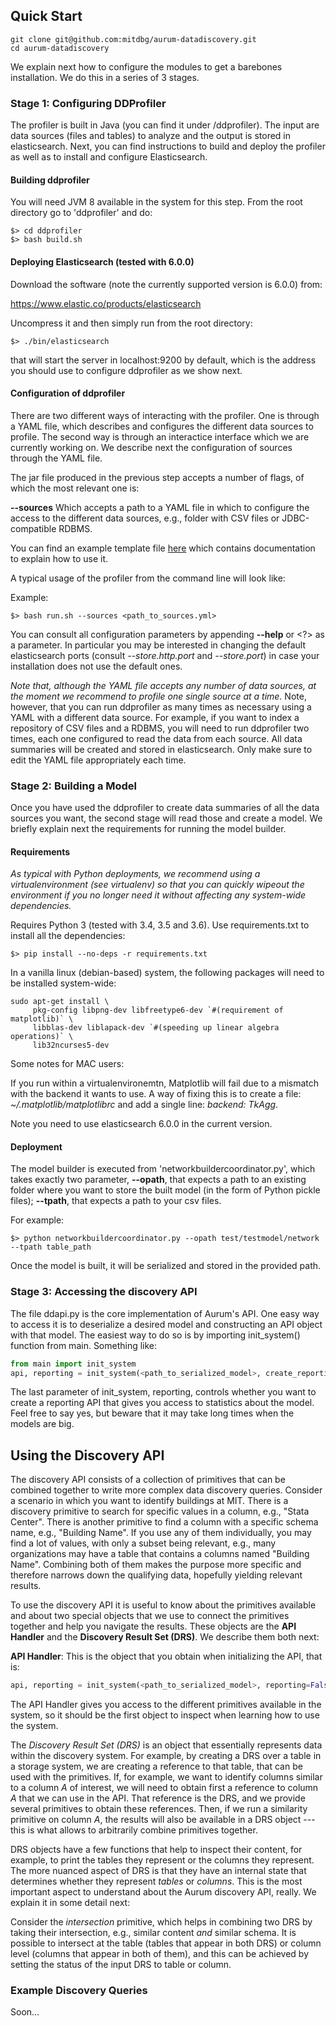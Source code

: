 ## Quick Start

```shell
git clone git@github.com:mitdbg/aurum-datadiscovery.git
cd aurum-datadiscovery
```

We explain next how to configure the modules to get a barebones installation. We
do this in a series of 3 stages.

### Stage 1: Configuring DDProfiler

The profiler is built in Java (you can find it under /ddprofiler). The input are
data sources (files and tables) to analyze and the output is stored in
elasticsearch. Next, you can find instructions to build and deploy the profiler as well as
to install and configure Elasticsearch.

#### Building ddprofiler

You will need JVM 8 available in the system for this step. From the root directory go to 'ddprofiler' and do:

```shell
$> cd ddprofiler
$> bash build.sh 
```

#### Deploying Elasticsearch (tested with 6.0.0)

Download the software (note the currently supported version is 6.0.0) from:

https://www.elastic.co/products/elasticsearch

Uncompress it and then simply run from the root directory:

```shell
$> ./bin/elasticsearch
```

that will start the server in localhost:9200 by default, which is the address
you should use to configure ddprofiler as we show next.

#### Configuration of ddprofiler

There are two different ways of interacting with the profiler. One is through a
YAML file, which describes and configures the different data sources to profile.
The second way is through an interactice interface which we are currently
working on. We describe next the configuration of sources through the YAML file.

The jar file produced in the previous step accepts a number of flags, of which
the most relevant one is:

**--sources** Which accepts a path to a YAML file in which to configure the
access to the different data sources, e.g., folder with CSV files or
JDBC-compatible RDBMS.

You can find an example template file
[here](https://github.com/mitdbg/aurum-datadiscovery/blob/master/ddprofiler/src/main/resources/template.yml)
which contains documentation to explain how to use it. 

A typical usage of the profiler from the command line will look like:

Example:

```shell
$> bash run.sh --sources <path_to_sources.yml> 
```

You can consult all configuration parameters by appending **--help** or <?> as a
parameter. In particular you may be interested in changing the default
elasticsearch ports (consult *--store.http.port* and *--store.port*) in case
your installation does not use the default ones.

*Note that, although the YAML file accepts any number of data sources, at the
moment we recommend to profile one single source at a time.* Note, however, that
you can run ddprofiler as many times as necessary using a YAML with a different
data source. For example, if you want to index a repository of CSV files and a
RDBMS, you will need to run ddprofiler two times, each one configured to read
the data from each source. All data summaries will be created and stored in
elasticsearch. Only make sure to edit the YAML file appropriately each time.

### Stage 2: Building a Model

Once you have used the ddprofiler to create data summaries of all the data
sources you want, the second stage will read those and create a model. We
briefly explain next the requirements for running the model builder.

#### Requirements

*As typical with Python deployments, we recommend using a virtualenvironment (see
virtualenv) so that you can quickly wipeout the environment if you no longer
need it without affecting any system-wide dependencies.* 

Requires Python 3 (tested with 3.4, 3.5 and 3.6). Use requirements.txt to
install all the dependencies:

```shell
$> pip install --no-deps -r requirements.txt
```

In a vanilla linux (debian-based) system, the following packages will need to be installed system-wide:

```shell
sudo apt-get install \
     pkg-config libpng-dev libfreetype6-dev `#(requirement of matplotlib)` \
     libblas-dev liblapack-dev `#(speeding up linear algebra operations)` \
     lib32ncurses5-dev
```

Some notes for MAC users:

If you run within a virtualenvironemtn, Matplotlib will fail due to a mismatch with the backend it wants to use. A way of fixing this is to create a file: *~/.matplotlib/matplotlibrc* and add a single line: *backend: TkAgg*.

Note you need to use elasticsearch 6.0.0 in the current version.

#### Deployment

The model builder is executed from 'networkbuildercoordinator.py', which takes
exactly two parameter, **--opath**, that expects a path to an existing folder
where you want to store the built model (in the form of Python pickle files); **--tpath**,
that expects a path to your csv files.

For example:

```shell
$> python networkbuildercoordinator.py --opath test/testmodel/network --tpath table_path
```

Once the model is built, it will be serialized and stored in the provided path.

### Stage 3: Accessing the discovery API

The file ddapi.py is the core implementation of Aurum's API. One easy way to
access it is to deserialize a desired model and constructing an API object with
that model. The easiest way to do so is by importing init_system() function from
main. Something like:

```python
from main import init_system
api, reporting = init_system(<path_to_serialized_model>, create_reporting=False)
```

The last parameter of init_system, reporting, controls whether you want to
create a reporting API that gives you access to statistics about the model. Feel
free to say yes, but beware that it may take long times when the models are big.

## Using the Discovery API

The discovery API consists of a collection of primitives that can be combined
together to write more complex data discovery queries. Consider a scenario in
which you want to identify buildings at MIT. There is a discovery primitive to
search for specific values in a column, e.g., "Stata Center". There is another
primitive to find a column with a specific schema name, e.g., "Building Name".
If you use any of them individually, you may find a lot of values, with only a
subset being relevant, e.g., many organizations may have a table that contains a
columns named "Building Name". Combining both of them makes the purpose more
specific and therefore narrows down the qualifying data, hopefully yielding
relevant results.

To use the discovery API it is useful to know about the primitives available and
about two special objects that we use to connect the primitives together and
help you navigate the results. These objects are the **API Handler** and the
**Discovery Result Set (DRS)**. We describe them both next:

**API Handler**: This is the object that you obtain when initializing the API,
that is:

```python
api, reporting = init_system(<path_to_serialized_model>, reporting=False)
```

The API Handler gives you access to the different primitives available in the
system, so it should be the first object to inspect when learning how to use the
system.

The *Discovery Result Set (DRS)* is an object that essentially represents data
within the discovery system. For example, by creating a DRS over a table in a
storage system, we are creating a reference to that table, that can be used with
the primitives. If, for example, we want to identify columns similar to a column
*A* of interest, we will need to obtain first a reference to column *A* that we
can use in the API. That reference is the DRS, and we provide several primitives
to obtain these references. Then, if we run a similarity primitive on column
*A*, the results will also be available in a DRS object --- this is what allows
to arbitrarily combine primitives together.

DRS objects have a few functions that help to inspect their content, for
example, to print the tables they represent or the columns they represent. The
more nuanced aspect of DRS is that they have an internal state that determines
whether they represent *tables* or *columns*. This is the most important aspect
to understand about the Aurum discovery API, really. We explain it in some
detail next:

Consider the *intersection* primitive, which helps in combining two DRS by
taking their intersection, e.g., similar content *and* similar schema. It is
possible to intersect at the table (tables that appear in both DRS) or column
level (columns that appear in both of them), and this can be achieved by setting
the status of the input DRS to table or column.


### Example Discovery Queries

Soon...
